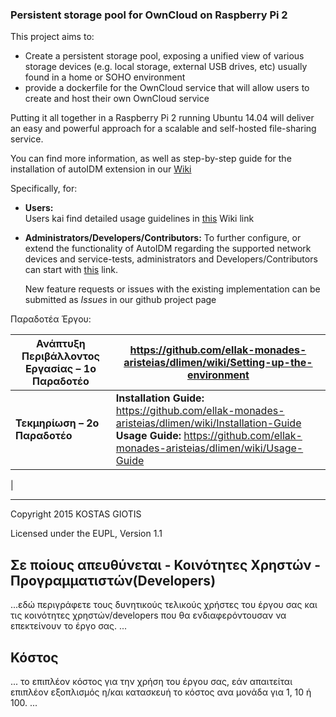 
### Persistent storage pool for OwnCloud on Raspberry Pi 2

This project aims to:

  * Create a persistent storage pool, exposing a unified view of various storage devices (e.g. local storage, external USB drives, etc) usually found in a home or SOHO environment
  * provide a dockerfile for the OwnCloud service that will allow users to create and host their own OwnCloud service

  Putting it all together in a Raspberry Pi 2 running Ubuntu 14.04 will deliver an easy and powerful approach for a scalable and self-hosted file-sharing service.


You can find more information, as well as step-by-step guide for the installation of autoIDM extension in our [Wiki]


   [Wiki]: <https://github.com/ellak-monades-aristeias/dlimen/wiki>

Specifically, for:
* **Users:**  
  Users kai find detailed usage guidelines in [this](https://github.com/ellak-monades-aristeias/dlimen/wiki/Usage-Guide#running-owncloud-with-dlimen) Wiki link

* **Administrators/Developers/Contributors:**
  To further configure, or extend the functionality of AutoIDM regarding the supported network devices and service-tests, administrators and Developers/Contributors can start with [this](https://github.com/ellak-monades-aristeias/dlimen/wiki/Usage-Guide#configurations-and-notes) link.  

  New feature requests or issues with the existing implementation can be submitted as _Issues_ in our github project page
  

Παραδοτέα Έργου:

| Ανάπτυξη Περιβάλλοντος Εργασίας – 1ο Παραδοτέο  | https://github.com/ellak-monades-aristeias/dlimen/wiki/Setting-up-the-environment |
|---|---|
| **Τεκμηρίωση – 2ο Παραδοτέο**  |**Installation Guide:** https://github.com/ellak-monades-aristeias/dlimen/wiki/Installation-Guide **Usage Guide:** https://github.com/ellak-monades-aristeias/dlimen/wiki/Usage-Guide
  |

----------------------------------
Copyright 2015 KOSTAS GIOTIS

Licensed under the EUPL, Version 1.1


## Σε ποίους απευθύνεται - Κοινότητες Χρηστών - Προγραμματιστών(Developers) ##
...εδώ περιγράφετε τους δυνητικούς τελικούς χρήστες του έργου σας και τις κοινότητες χρηστών/developers που θα ενδιαφερόντουσαν να επεκτείνουν το έργο σας. ...

## Κόστος ##
 ... το επιπλέον κόστος για την χρήση του έργου σας, εάν απαιτείται επιπλέον εξοπλισμός η/και κατασκευή το κόστος ανα μονάδα για 1, 10 ή 100. ...

